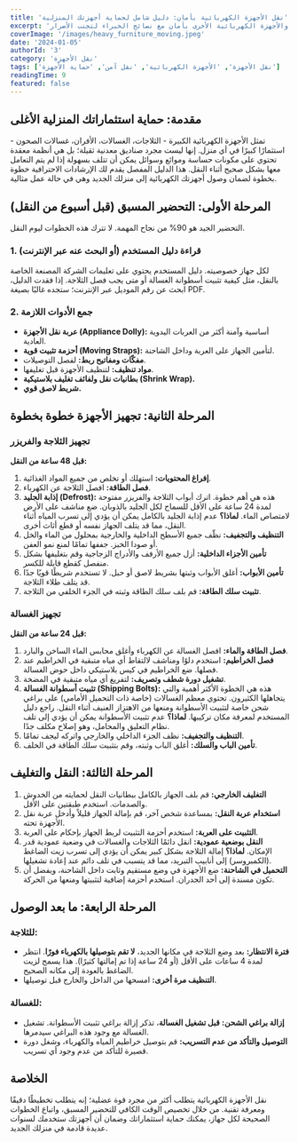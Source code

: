 ```yaml
---
title: 'نقل الأجهزة الكهربائية بأمان: دليل شامل لحماية أجهزتك المنزلية'
excerpt: 'تعلم كيفية نقل الثلاجات، الغسالات، والأجهزة الكهربائية الأخرى بأمان مع نصائح الخبراء لتجنب الأضرار.'
coverImage: '/images/heavy_furniture_moving.jpeg'
date: '2024-01-05'
authorId: '3'
category: 'نقل الأجهزة'
tags: ['نقل الأجهزة', 'الأجهزة الكهربائية', 'نقل آمن', 'حماية الأجهزة']
readingTime: 9
featured: false
---
```


## مقدمة: حماية استثماراتك المنزلية الأغلى

تمثل الأجهزة الكهربائية الكبيرة - الثلاجات، الغسالات، الأفران، غسالات الصحون - استثمارًا كبيرًا في أي منزل. إنها ليست مجرد صناديق معدنية ثقيلة؛ بل هي أنظمة معقدة تحتوي على مكونات حساسة وموائع وسوائل يمكن أن تتلف بسهولة إذا لم يتم التعامل معها بشكل صحيح أثناء النقل. هذا الدليل المفصل يقدم لك الإرشادات الاحترافية خطوة بخطوة لضمان وصول أجهزتك الكهربائية إلى منزلك الجديد وهي في حالة عمل مثالية.

## المرحلة الأولى: التحضير المسبق (قبل أسبوع من النقل)

التحضير الجيد هو 90% من نجاح المهمة. لا تترك هذه الخطوات ليوم النقل.

### 1. قراءة دليل المستخدم (أو البحث عنه عبر الإنترنت)

لكل جهاز خصوصيته. دليل المستخدم يحتوي على تعليمات الشركة المصنعة الخاصة بالنقل، مثل كيفية تثبيت أسطوانة الغسالة أو متى يجب فصل الثلاجة. إذا فقدت الدليل، ابحث عن رقم الموديل عبر الإنترنت؛ ستجده غالبًا بصيغة PDF.

### 2. جمع الأدوات اللازمة

*   **عربة نقل الأجهزة (Appliance Dolly):** أساسية وآمنة أكثر من العربات اليدوية العادية.
*   **أحزمة تثبيت قوية (Moving Straps):** لتأمين الجهاز على العربة وداخل الشاحنة.
*   **مفكّات ومفاتيح ربط:** لفصل التوصيلات.
*   **مواد تنظيف:** لتنظيف الأجهزة قبل تغليفها.
*   **بطانيات نقل ولفائف تغليف بلاستيكية (Shrink Wrap).**
*   **شريط لاصق قوي.**

## المرحلة الثانية: تجهيز الأجهزة خطوة بخطوة

### تجهيز الثلاجة والفريزر

**قبل 48 ساعة من النقل:**

1.  **إفراغ المحتويات:** استهلك أو تخلص من جميع المواد الغذائية.
2.  **فصل الطاقة:** افصل الثلاجة عن الكهرباء.
3.  **إذابة الجليد (Defrost):** هذه هي أهم خطوة. اترك أبواب الثلاجة والفريزر مفتوحة لمدة 24 ساعة على الأقل للسماح لكل الجليد بالذوبان. ضع مناشف على الأرض لامتصاص الماء. **لماذا؟** عدم إذابة الجليد بالكامل يمكن أن يؤدي إلى تسرب المياه أثناء النقل، مما قد يتلف الجهاز نفسه أو قطع أثاث أخرى.
4.  **التنظيف والتجفيف:** نظّف جميع الأسطح الداخلية والخارجية بمحلول من الماء والخل أو صودا الخبز. جففها تمامًا لمنع نمو العفن.
5.  **تأمين الأجزاء الداخلية:** أزل جميع الأرفف والأدراج الزجاجية وقم بتغليفها بشكل منفصل كقطع قابلة للكسر.
6.  **تأمين الأبواب:** أغلق الأبواب وثبتها بشريط لاصق أو حبل. لا تستخدم شريطًا قويًا جدًا قد يتلف طلاء الثلاجة.
7.  **تثبيت سلك الطاقة:** قم بلف سلك الطاقة وثبته في الجزء الخلفي من الثلاجة.

### تجهيز الغسالة

**قبل 24 ساعة من النقل:**

1.  **فصل الطاقة والماء:** افصل الغسالة عن الكهرباء وأغلق محابس الماء الساخن والبارد.
2.  **فصل الخراطيم:** استخدم دلوًا ومناشف لالتقاط أي مياه متبقية في الخراطيم عند فصلها. ضع الخراطيم في كيس بلاستيكي داخل حوض الغسالة.
3.  **تشغيل دورة شطف وتصريف:** لتفريغ أي مياه متبقية في المضخة.
4.  **تثبيت أسطوانة الغسالة (Shipping Bolts):** هذه هي الخطوة الأكثر أهمية والتي يتجاهلها الكثيرون. تحتوي معظم الغسالات (خاصة ذات التحميل الأمامي) على براغي شحن خاصة لتثبيت الأسطوانة ومنعها من الاهتزاز العنيف أثناء النقل. راجع دليل المستخدم لمعرفة مكان تركيبها. **لماذا؟** عدم تثبيت الأسطوانة يمكن أن يؤدي إلى تلف نظام التعليق والمحامل، وهو إصلاح مكلف جدًا.
5.  **التنظيف والتجفيف:** نظف الجزء الداخلي والخارجي واتركه ليجف تمامًا.
6.  **تأمين الباب والسلك:** أغلق الباب وثبته، وقم بتثبيت سلك الطاقة في الخلف.

## المرحلة الثالثة: النقل والتغليف

1.  **التغليف الخارجي:** قم بلف الجهاز بالكامل ببطانيات النقل لحمايته من الخدوش والصدمات. استخدم طبقتين على الأقل.
2.  **استخدام عربة النقل:** بمساعدة شخص آخر، قم بإمالة الجهاز قليلاً وأدخل عربة نقل الأجهزة تحته.
3.  **التثبيت على العربة:** استخدم أحزمة التثبيت لربط الجهاز بإحكام على العربة.
4.  **النقل بوضعية عمودية:** انقل دائمًا الثلاجات والغسالات في وضعية عمودية قدر الإمكان. **لماذا؟** إمالة الثلاجة بشكل كبير يمكن أن يؤدي إلى تسرب زيت الضاغط (الكمبروسر) إلى أنابيب التبريد، مما قد يتسبب في تلف دائم عند إعادة تشغيلها.
5.  **التحميل في الشاحنة:** ضع الأجهزة في وضع مستقيم وثابت داخل الشاحنة، ويفضل أن تكون مسندة إلى أحد الجدران. استخدم أحزمة إضافية لتثبيتها ومنعها من الحركة.

## المرحلة الرابعة: ما بعد الوصول

### للثلاجة:

*   **فترة الانتظار:** بعد وضع الثلاجة في مكانها الجديد، **لا تقم بتوصيلها بالكهرباء فورًا**. انتظر لمدة 4 ساعات على الأقل (أو 24 ساعة إذا تم إمالتها كثيرًا). هذا يسمح لزيت الضاغط بالعودة إلى مكانه الصحيح.
*   **التنظيف مرة أخرى:** امسحها من الداخل والخارج قبل توصيلها.

### للغسالة:

*   **إزالة براغي الشحن:** **قبل تشغيل الغسالة**، تذكر إزالة براغي تثبيت الأسطوانة. تشغيل الغسالة مع وجود هذه البراغي سيدمرها.
*   **التوصيل والتأكد من عدم التسريب:** قم بتوصيل خراطيم المياه والكهرباء، وشغل دورة قصيرة للتأكد من عدم وجود أي تسريب.

## الخلاصة

نقل الأجهزة الكهربائية يتطلب أكثر من مجرد قوة عضلية؛ إنه يتطلب تخطيطًا دقيقًا ومعرفة تقنية. من خلال تخصيص الوقت الكافي للتحضير المسبق، واتباع الخطوات الصحيحة لكل جهاز، يمكنك حماية استثماراتك وضمان أن أجهزتك ستخدمك لسنوات عديدة قادمة في منزلك الجديد.